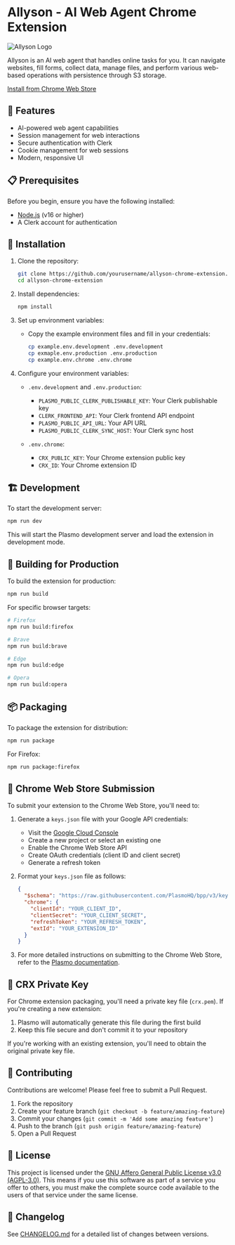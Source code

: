 # Allyson - AI Web Agent Chrome Extension

![Allyson Logo](https://allyson.ai/allyson-og.png)

Allyson is an AI web agent that handles online tasks for you. It can navigate websites, fill forms, collect data, manage files, and perform various web-based operations with persistence through S3 storage.

[Install from Chrome Web Store](https://chromewebstore.google.com/detail/allyson-ai-web-agent-pay/kcngcogbkiblljbjjfnojmgfppddockf)

## 🚀 Features

- AI-powered web agent capabilities
- Session management for web interactions
- Secure authentication with Clerk
- Cookie management for web sessions
- Modern, responsive UI

## 📋 Prerequisites

Before you begin, ensure you have the following installed:
- [Node.js](https://nodejs.org/) (v16 or higher)
- A Clerk account for authentication

## 🔧 Installation

1. Clone the repository:
   ```bash
   git clone https://github.com/yourusername/allyson-chrome-extension.git
   cd allyson-chrome-extension
   ```

2. Install dependencies:
   ```bash
   npm install
   ```

3. Set up environment variables:
   - Copy the example environment files and fill in your credentials:
     ```bash
     cp example.env.development .env.development
     cp exmaple.env.production .env.production
     cp example.env.chrome .env.chrome
     ```

4. Configure your environment variables:
   - `.env.development` and `.env.production`:
     - `PLASMO_PUBLIC_CLERK_PUBLISHABLE_KEY`: Your Clerk publishable key
     - `CLERK_FRONTEND_API`: Your Clerk frontend API endpoint
     - `PLASMO_PUBLIC_API_URL`: Your API URL
     - `PLASMO_PUBLIC_CLERK_SYNC_HOST`: Your Clerk sync host

   - `.env.chrome`:
     - `CRX_PUBLIC_KEY`: Your Chrome extension public key
     - `CRX_ID`: Your Chrome extension ID

## 🏗️ Development

To start the development server:

```bash
npm run dev
```

This will start the Plasmo development server and load the extension in development mode.

## 🔨 Building for Production

To build the extension for production:

```bash
npm run build
```

For specific browser targets:

```bash
# Firefox
npm run build:firefox

# Brave
npm run build:brave

# Edge
npm run build:edge

# Opera
npm run build:opera
```

## 📦 Packaging

To package the extension for distribution:

```bash
npm run package
```

For Firefox:

```bash
npm run package:firefox
```

## 🔑 Chrome Web Store Submission

To submit your extension to the Chrome Web Store, you'll need to:

1. Generate a `keys.json` file with your Google API credentials:
   - Visit the [Google Cloud Console](https://console.cloud.google.com/)
   - Create a new project or select an existing one
   - Enable the Chrome Web Store API
   - Create OAuth credentials (client ID and client secret)
   - Generate a refresh token

2. Format your `keys.json` file as follows:
   ```json
   {
     "$schema": "https://raw.githubusercontent.com/PlasmoHQ/bpp/v3/keys.schema.json",
     "chrome": {
       "clientId": "YOUR_CLIENT_ID",
       "clientSecret": "YOUR_CLIENT_SECRET",
       "refreshToken": "YOUR_REFRESH_TOKEN",
       "extId": "YOUR_EXTENSION_ID"
     }
   }
   ```

3. For more detailed instructions on submitting to the Chrome Web Store, refer to the [Plasmo documentation](https://docs.plasmo.com/framework/workflows/submit).

## 🔐 CRX Private Key

For Chrome extension packaging, you'll need a private key file (`crx.pem`). If you're creating a new extension:

1. Plasmo will automatically generate this file during the first build
2. Keep this file secure and don't commit it to your repository

If you're working with an existing extension, you'll need to obtain the original private key file.

## 🤝 Contributing

Contributions are welcome! Please feel free to submit a Pull Request.

1. Fork the repository
2. Create your feature branch (`git checkout -b feature/amazing-feature`)
3. Commit your changes (`git commit -m 'Add some amazing feature'`)
4. Push to the branch (`git push origin feature/amazing-feature`)
5. Open a Pull Request

## 📄 License

This project is licensed under the [GNU Affero General Public License v3.0 (AGPL-3.0)](LICENSE). This means if you use this software as part of a service you offer to others, you must make the complete source code available to the users of that service under the same license.

## 📝 Changelog

See [CHANGELOG.md](CHANGELOG.md) for a detailed list of changes between versions.
